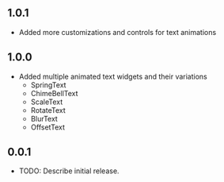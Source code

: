 ## 1.0.1

* Added more customizations and controls for text animations


## 1.0.0

* Added multiple animated text widgets and their variations
  - SpringText
  - ChimeBellText
  - ScaleText
  - RotateText
  - BlurText
  - OffsetText

## 0.0.1

* TODO: Describe initial release.
